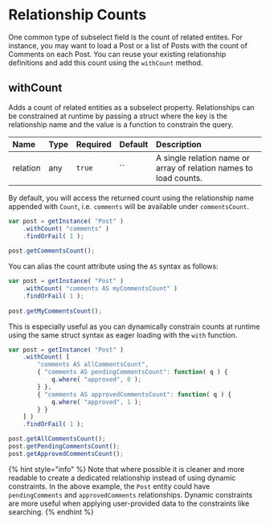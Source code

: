 # Relationship Counts

One common type of subselect field is the count of related entites.  For instance, you may want to load a Post or a list of Posts with the count of Comments on each Post.  You can reuse your existing relationship definitions and add this count using the `withCount` method.

## withCount

Adds a count of related entities as a subselect property.  Relationships can be constrained at runtime by passing a struct where the key is the relationship name and the value is a function to constrain the query.

| Name | Type | Required | Default | Description |
| :--- | :--- | :--- | :--- | :--- |
| relation | any | `true` | \`\` | A single relation name or array of relation names to load counts. |

By default, you will access the returned count using the relationship name appended with `Count`, i.e. `comments` will be available under `commentsCount`.

```javascript
var post = getInstance( "Post" )
	.withCount( "comments" )
	.findOrFail( 1 );
	
post.getCommentsCount();
```

You can alias the count attribute using the  `AS`  syntax as follows:

```javascript
var post = getInstance( "Post" )
	.withCount( "comments AS myCommentsCount" )
	.findOrFail( 1 );
	
post.getMyCommentsCount();
```

This is especially useful as you can dynamically constrain counts at runtime using the same struct syntax as eager loading with the `with` function.

```javascript
var post = getInstance( "Post" )
	.withCount( [
	    "comments AS allCommentsCount",
	    { "comments AS pendingCommentsCount": function( q ) {
	        q.where( "approved", 0 );
	    } },
	    { "comments AS approvedCommentsCount": function( q ) {
	        q.where( "approved", 1 );
	    } }
	] )
	.findOrFail( 1 );

post.getAllCommentsCount();	
post.getPendingCommentsCount();
post.getApprovedCommentsCount();
```

{% hint style="info" %}
Note that where possible it is cleaner and more readable to create a dedicated relationship instead of using dynamic constraints.  In the above example, the `Post` entity could have `pendingComments` and `approvedComments` relationships.  Dynamic constraints are more useful when applying user-provided data to the constraints like searching.
{% endhint %}



